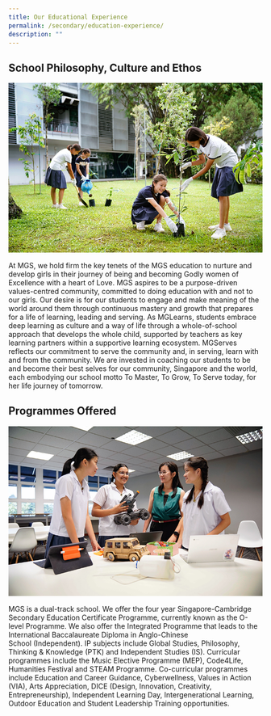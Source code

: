```yaml
---
title: Our Educational Experience
permalink: /secondary/education-experience/
description: ""
---
```

## School Philosophy, Culture and Ethos

![](/images/Secondary/pic-std-dev-23.jpg)

At MGS, we hold firm the key tenets of the MGS education to nurture and develop girls in their journey of being and becoming Godly women of Excellence with a heart of Love. MGS aspires to be a purpose-driven values-centred community, committed to doing education with and not to our girls. Our desire is for our students to engage and make meaning of the world around them through continuous mastery and growth that prepares for a life of learning, leading and serving. As MGLearns, students embrace deep learning as culture and a way of life through a whole-of-school approach that develops the whole child, supported by teachers as key learning partners within a supportive learning ecosystem.  MGServes reflects our commitment to serve the community and, in serving, learn with and from the community. We are invested in coaching our students to be and become their best selves for our community, Singapore and the world, each embodying our school motto To Master, To Grow, To Serve today, for her life journey of tomorrow.
  
## Programmes Offered

![](/images/Secondary/pic-acad-23.jpg)

MGS is a dual-track school. We offer the four year Singapore-Cambridge Secondary Education Certificate Programme, currently known as the O-level Programme. We also offer the Integrated Programme that leads to the International Baccalaureate Diploma in Anglo-Chinese School (Independent). IP subjects include Global Studies, Philosophy, Thinking & Knowledge (PTK) and Independent Studies (IS). Curricular programmes include the Music Elective Programme (MEP), Code4Life, Humanities Festival and STEAM Programme. Co-curricular programmes include Education and Career Guidance, Cyberwellness, Values in Action (VIA), Arts Appreciation, DICE (Design, Innovation, Creativity, Entrepreneurship), Independent Learning Day, Intergenerational Learning, Outdoor Education and Student Leadership Training opportunities.